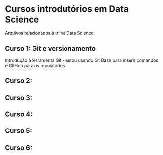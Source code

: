 
# Cursos introdutórios em Data Science  

Arquivos relacionados à trilha Data Science

## Curso 1: Git e versionamento

Introdução à ferramenta Git - estou usando Git Bash para inserir comandos e GitHub para os repositórios

## Curso 2:

## Curso 3:

## Curso 4:

## Curso 5:

## Curso 6:
